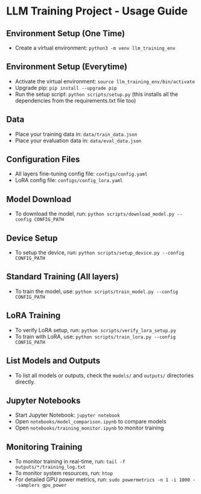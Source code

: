 # LLM Training Project - Usage Guide

## Environment Setup (One Time)
- Create a virtual environment: `python3 -m venv llm_training_env`

## Environment Setup (Everytime)
- Activate the virtual environment: `source llm_training_env/bin/activate`
- Upgrade pip: `pip install --upgrade pip`
- Run the setup script: `python scripts/setup.py`
(this installs all the dependencies from the requirements.txt file too)

## Data
- Place your training data in: `data/train_data.json`
- Place your evaluation data in: `data/eval_data.json`

## Configuration Files
- All layers fine-tuning config file: `configs/config.yaml`
- LoRA config file: `configs/config_lora.yaml`

## Model Download
- To download the model, run: `python scripts/download_model.py --config CONFIG_PATH`

## Device Setup
- To setup the device, run: `python scripts/setup_device.py --config CONFIG_PATH`

## Standard Training (All layers)
- To train the model, use: `python scripts/train_model.py --config CONFIG_PATH`

## LoRA Training
- To verify LoRA setup, run: `python scripts/verify_lora_setup.py`
- To train with LoRA, use: `python scripts/train_lora.py --config CONFIG_PATH`

## List Models and Outputs
- To list all models or outputs, check the `models/` and `outputs/` directories directly.

## Jupyter Notebooks
- Start Jupyter Notebook: `jupyter notebook`
- Open `notebooks/model_comparison.ipynb` to compare models
- Open `notebooks/training_monitor.ipynb` to monitor training

## Monitoring Training
- To monitor training in real-time, run: `tail -f outputs/*/training_log.txt`
- To monitor system resources, run: `htop`
- For detailed GPU power metrics, run: `sudo powermetrics -n 1 -i 1000 --samplers gpu_power`
